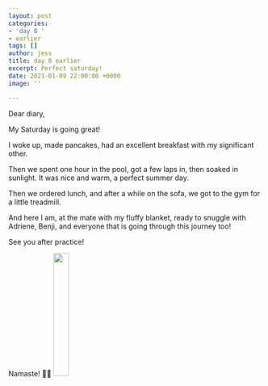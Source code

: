 ```yaml
---
layout: post
categories:
- 'day 8 '
- earlier
tags: []
author: jess
title: day 8 earlier
excerpt: Perfect saturday!
date: 2021-01-09 22:00:00 +0000
image: ''

---
```

Dear diary,

My Saturday is going great!

I woke up, made pancakes, had an excellent breakfast with my significant other.

Then we spent one hour in the pool, got a few laps in, then soaked in sunlight. It was nice and warm, a perfect summer day.

Then we ordered lunch, and after a while on the sofa, we got to the gym for a little treadmill.

And here I am, at the mate with my fluffy blanket, ready to snuggle with Adriene, Benji, and everyone that is going through this journey too!

See you after practice!

Namaste! 🧘‍♀️ <img width="25%" height="25%" src="{{site.url}}{{site.baseurl}}/assets/images/jess-signature.gif">